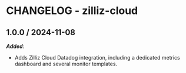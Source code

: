 # CHANGELOG - zilliz-cloud
    
## 1.0.0 / 2024-11-08

_**Added**_:

* Adds Zilliz Cloud Datadog integration, including a dedicated metrics dashboard and several monitor templates.
